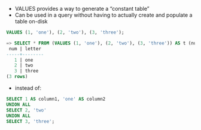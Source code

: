 
- VALUES provides a way to generate a “constant table” 
- Can be used in a query without having to actually create and populate a table on-disk

```sql
VALUES (1, 'one'), (2, 'two'), (3, 'three');
```

```sql
=> SELECT * FROM (VALUES (1, 'one'), (2, 'two'), (3, 'three')) AS t (num,letter);
 num | letter
-----+--------
   1 | one
   2 | two
   3 | three
(3 rows)
```

- instead of:

```sql
SELECT 1 AS column1, 'one' AS column2
UNION ALL
SELECT 2, 'two'
UNION ALL
SELECT 3, 'three';
```
